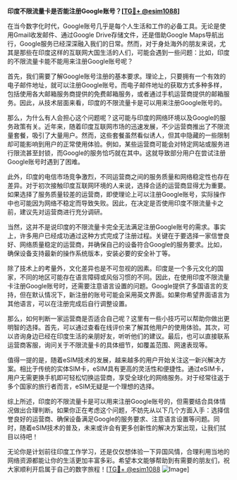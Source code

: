 **印度不限流量卡是否能注册Google账号？[[TG💪+ @esim1088](https://t.me/s/esim1088)]**

在当今数字化时代，Google账号几乎是每个人生活和工作的必备工具。无论是使用Gmail收发邮件、通过Google Drive存储文件，还是借助Google Maps导航出行，Google服务已经深深融入我们的日常。然而，对于身处海外的朋友来说，尤其是那些在印度这样的互联网大国生活的人们，可能会遇到一些问题：比如，印度的不限流量卡能不能用来注册Google账号呢？

首先，我们需要了解Google账号注册的基本要求。理论上，只要拥有一个有效的电子邮件地址，就可以注册Google账号。而电子邮件地址的获取方式多种多样，包括使用各大邮箱服务商提供的免费邮箱服务，或者通过手机运营商提供的邮箱服务。因此，从技术层面来看，印度的不限流量卡是可以用来注册Google账号的。

那么，为什么有人会担心这个问题呢？这可能与印度的网络环境以及Google的服务政策有关。近年来，随着印度互联网市场的迅速发展，不少运营商推出了不限流量套餐，吸引了大量用户。然而，这些套餐虽然看似诱人，但其中隐藏的一些限制却可能影响到用户的正常使用体验。例如，某些运营商可能会对特定网站或服务进行限流甚至封锁，而Google的服务恰巧就在其中。这就导致部分用户在尝试注册Google账号时遇到了困难。

此外，印度的电信市场竞争激烈，不同运营商之间的服务质量和网络稳定性也存在差异。对于初次接触印度互联网环境的人来说，选择合适的运营商显得尤为重要。如果选择了服务质量较差的运营商，即使理论上可以注册Google账号，实际操作中也可能因为网络不稳定而导致失败。因此，在决定是否使用印度不限流量卡之前，建议先对运营商进行充分调研。

当然，这并不是说印度的不限流量卡完全无法满足注册Google账号的需求。事实上，许多用户已经成功通过这种方式完成了注册过程。关键在于要选择一家信誉良好、网络质量稳定的运营商，并确保自己的设备符合Google的服务要求。比如，确保设备支持最新的操作系统版本，安装必要的安全补丁等。

除了技术上的考量外，文化差异也是不可忽视的因素。印度是一个多元文化的国家，不同的地区可能存在语言障碍或风俗习惯的不同。因此，在使用印度不限流量卡注册Google账号时，还需要注意语言设置的问题。Google提供了多国语言的支持，但在默认情况下，新注册的账号可能会采用英文界面。如果你希望界面语言为其他语言，可以在注册完成后自行调整设置。

那么，如何判断一家运营商是否适合自己呢？这里有一些小技巧可以帮助你做出更明智的选择。首先，可以通过查看在线评价来了解其他用户的使用体验。其次，可以咨询身边已经在印度生活的亲朋好友，听听他们的建议。最后，也可以直接联系运营商客服，询问关于不限流量卡的具体细节，如覆盖范围、网速表现等。

值得一提的是，随着eSIM技术的发展，越来越多的用户开始关注这一新兴解决方案。相比于传统的实体SIM卡，eSIM具有更高的灵活性和便捷性。通过eSIM卡，用户无需更换手机即可轻松切换运营商，享受全球化的网络服务。对于经常往返于多个国家的旅行者而言，eSIM无疑是一个理想的选择。

综上所述，印度的不限流量卡是可以用来注册Google账号的，但需要结合具体情况做出合理判断。如果你正在考虑这个问题，不妨先从以下几个方面入手：选择信誉良好的运营商、确保设备满足Google的服务要求、注意语言设置等问题。同时，随着eSIM技术的普及，未来或许会有更多创新性的解决方案出现，让我们拭目以待吧！

无论你是计划前往印度工作学习，还是仅仅想体验一下异国风情，合理利用当地的网络资源都能让你的生活更加丰富多彩。希望本文能够帮助到有需要的朋友们，祝大家顺利开启属于自己的数字旅程！[[TG💪+ @esim1088](https://t.me/s/esim1088) ![Image](https://i.postimg.cc/4NQfJmqS/Snipaste-2025-05-13-00-14-12.png)]